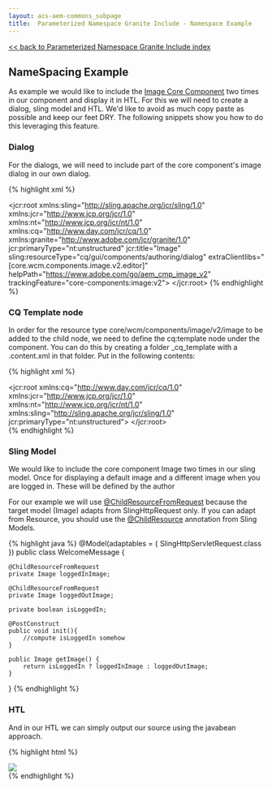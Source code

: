 ```yaml
---
layout: acs-aem-commons_subpage
title:  Parameterized Namespace Granite Include - Namespace Example
---
```


[<< back to Parameterized Namespace Granite Include index](../index.html)

## NameSpacing Example

As example we would like to include the [Image Core Component](https://docs.adobe.com/content/help/en/experience-manager-core-components/using/components/image.html) two times in our component and display it in HTL.
For this we will need to create a dialog, sling model and HTL. We'd like to avoid as much copy paste as possible and keep our feet DRY.
The following snippets show you how to do this leveraging this feature.


### Dialog

For the dialogs, we will need to include part of the core component's image dialog in our own dialog.

{% highlight xml %}
<?xml version="1.0" encoding="UTF-8"?>
<jcr:root xmlns:sling="http://sling.apache.org/jcr/sling/1.0" xmlns:jcr="http://www.jcp.org/jcr/1.0"
          xmlns:nt="http://www.jcp.org/jcr/nt/1.0" xmlns:cq="http://www.day.com/jcr/cq/1.0"
          xmlns:granite="http://www.adobe.com/jcr/granite/1.0"
    jcr:primaryType="nt:unstructured"
    jcr:title="Image"
    sling:resourceType="cq/gui/components/authoring/dialog"
    extraClientlibs="[core.wcm.components.image.v2.editor]"
    helpPath="https://www.adobe.com/go/aem_cmp_image_v2"
    trackingFeature="core-components:image:v2">
    <content
        jcr:primaryType="nt:unstructured"
        sling:resourceType="granite/ui/components/coral/foundation/container"
        granite:class="cmp-image__editor">
        <items jcr:primaryType="nt:unstructured">
            <tabs
                jcr:primaryType="nt:unstructured"
                sling:resourceType="granite/ui/components/coral/foundation/tabs"
                maximized="{Boolean}true">
                <items jcr:primaryType="nt:unstructured">
                    <asset-loggedin
                      jcr:primaryType="nt:unstructured"
                      jcr:title="Asset - Logged in"
                      sling:resourceType="acs-commons/granite/ui/components/include"
                      path="/apps/core/wcm/components/image/v2/image/cq:dialog/content/items/tabs/items/asset"
                      namespace="loggedInImage"
                      margin="{Boolean}true"/>
                    <asset-loggedout
                      jcr:primaryType="nt:unstructured"
                      jcr:title="Asset - Logged Out"
                      sling:resourceType="acs-commons/granite/ui/components/include"
                      path="/apps/core/wcm/components/image/v2/image/cq:dialog/content/items/tabs/items/asset"
                      namespace="loggedOutImage"
                      margin="{Boolean}true"/>
                    <metadata-loggedin
                      jcr:primaryType="nt:unstructured"
                      jcr:title="MetaData - Logged in"
                      sling:resourceType="acs-commons/granite/ui/components/include"
                      path="/apps/core/wcm/components/image/v2/image/cq:dialog/content/items/tabs/items/metadata"
                      namespace="loggedInImage"
                      margin="{Boolean}true"/>
                    <metadata-loggedout
                      jcr:primaryType="nt:unstructured"
                      jcr:title="MetaData - Logged Out"
                      sling:resourceType="acs-commons/granite/ui/components/include"
                      path="/apps/core/wcm/components/image/v2/image/cq:dialog/content/items/tabs/items/metadata"
                      namespace="loggedOutImage"
                      margin="{Boolean}true"/>
                 </items>
            </tabs>
        </items>
    </content>
</jcr:root>
{% endhighlight %}
                                
### CQ Template node

In order for the resource type core/wcm/components/image/v2/image to be added to the child node, we need to define the cq:template node under the component.
You can do this by creating a folder _cq_template with a .content.xml in that folder.
Put in the following contents:

{% highlight xml %}
<?xml version="1.0" encoding="UTF-8"?>
<jcr:root xmlns:cq="http://www.day.com/jcr/cq/1.0" xmlns:jcr="http://www.jcp.org/jcr/1.0" xmlns:nt="http://www.jcp.org/jcr/nt/1.0" xmlns:sling="http://sling.apache.org/jcr/sling/1.0"
          jcr:primaryType="nt:unstructured">
    <loggedInImage
            sling:resourceType="core/wcm/components/image/v2/image"
            jcr:primaryType="nt:unstructured"
    />
    <loggedOutImage
            sling:resourceType="core/wcm/components/image/v2/image"
            jcr:primaryType="nt:unstructured"
    />
</jcr:root>                                          
{% endhighlight %}              


### Sling Model

We would like to include the core component Image two times in our sling model.
Once for displaying a default image and a different image when you are logged in. 
These will be defined by the author

For our example we will use  [@ChildResourceFromRequest](../../sling-model-injectors/child-resource-from-request/index.html) because the target model (Image) adapts from SlingHttpRequest only.
If you can adapt from Resource, you should use the [@ChildResource](https://sling.apache.org/apidocs/sling8/org/apache/sling/models/annotations/injectorspecific/ChildResource.html) annotation from Sling Models.

{% highlight java %}
@Model(adaptables = { SlingHttpServletRequest.class })
public class WelcomeMessage {

    @ChildResourceFromRequest
    private Image loggedInImage;
    
    @ChildResourceFromRequest
    private Image loggedOutImage;

    private boolean isLoggedIn;
    
    @PostConstruct
    public void init(){
        //compute isLoggedIn somehow
    }

    public Image getImage() {
        return isLoggedIn ? loggedInImage : loggedOutImage;
    }
} 
{% endhighlight %}

### HTL

And in our HTL we can simply output our source using the javabean approach.

{% highlight html %}

<div sly-data-sly-use.welcome="${'com.acs.components.WelcomeMessage'}">
    <img src="${welcome.image.src}"/>
</div>
{% endhighlight %}
